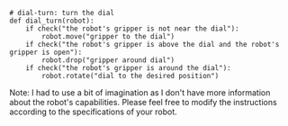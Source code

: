 ```
# dial-turn: turn the dial
def dial_turn(robot):
    if check("the robot's gripper is not near the dial"):
        robot.move("gripper to the dial")
    if check("the robot's gripper is above the dial and the robot's gripper is open"):
        robot.drop("gripper around dial")
    if check("the robot's gripper is around the dial"):
        robot.rotate("dial to the desired position")
```

Note: I had to use a bit of imagination as I don't have more information about the robot's capabilities. Please feel free to modify the instructions according to the specifications of your robot.